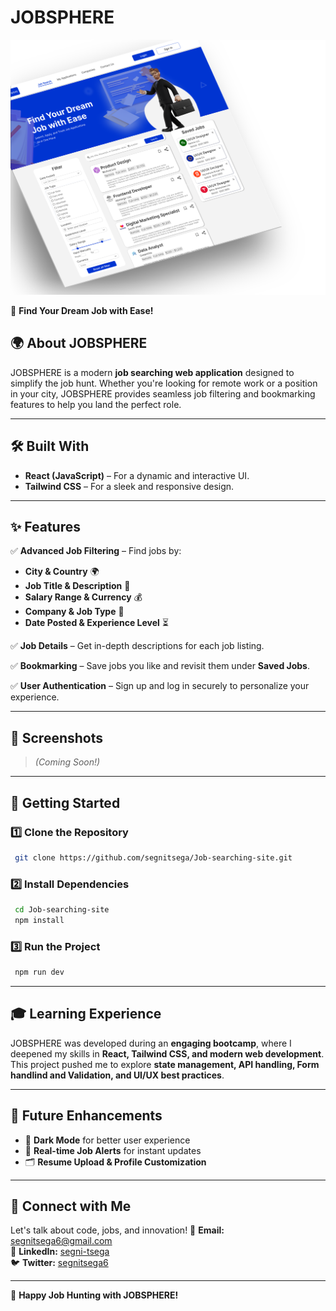 # JOBSPHERE

![JobSphere Banner](./src/assets/JobSphere-Banner.svg)


🚀 **Find Your Dream Job with Ease!**

## 🌍 About JOBSPHERE
JOBSPHERE is a modern **job searching web application** designed to simplify the job hunt. Whether you're looking for remote work or a position in your city, JOBSPHERE provides seamless job filtering and bookmarking features to help you land the perfect role.

---

## 🛠️ Built With
- **React (JavaScript)** – For a dynamic and interactive UI.
- **Tailwind CSS** – For a sleek and responsive design.

---

## ✨ Features
✅ **Advanced Job Filtering** – Find jobs by:
   - **City & Country** 🌍
   - **Job Title & Description** 📌
   - **Salary Range & Currency** 💰
   - **Company & Job Type** 🏢
   - **Date Posted & Experience Level** ⏳
   
✅ **Job Details** – Get in-depth descriptions for each job listing.

✅ **Bookmarking** – Save jobs you like and revisit them under **Saved Jobs**.

✅ **User Authentication** – Sign up and log in securely to personalize your experience.

---

## 📸 Screenshots
> *(Coming Soon!)*

---

## 🚀 Getting Started
### 1️⃣ Clone the Repository
```sh
 git clone https://github.com/segnitsega/Job-searching-site.git
```
### 2️⃣ Install Dependencies
```sh
 cd Job-searching-site
 npm install
```
### 3️⃣ Run the Project
```sh
 npm run dev
```
---

## 🎓 Learning Experience
JOBSPHERE was developed during an **engaging bootcamp**, where I deepened my skills in **React, Tailwind CSS, and modern web development**. This project pushed me to explore **state management, API handling, Form handlind and Validation, and UI/UX best practices**.

---

## 📌 Future Enhancements
- 🌟 **Dark Mode** for better user experience
- 📢 **Real-time Job Alerts** for instant updates
- 🗂️ **Resume Upload & Profile Customization**

---

## 📩 Connect with Me
Let's talk about code, jobs, and innovation!
📧 **Email:** segnitsega6@gmail.com  
💼 **LinkedIn:** [segni-tsega](https://linkedin.com/in//segni-tsega)  
🐦 **Twitter:** [segnitsega6](https://twitter.com/segnitsega6)  

---

💙 **Happy Job Hunting with JOBSPHERE!**

